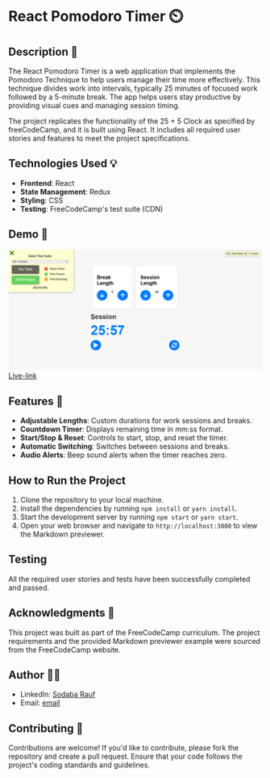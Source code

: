 # React Pomodoro Timer ⏲️

## Description 📜

The React Pomodoro Timer is a web application that implements the Pomodoro Technique to help users manage their time more effectively. This technique divides work into intervals, typically 25 minutes of focused work followed by a 5-minute break. The app helps users stay productive by providing visual cues and managing session timing.

The project replicates the functionality of the 25 + 5 Clock as specified by freeCodeCamp, and it is built using React. It includes all required user stories and features to meet the project specifications.

## Technologies Used 💡
- **Frontend**: React
- **State Management**: Redux
- **Styling**: CSS
- **Testing**: FreeCodeCamp's test suite (CDN)

## Demo 📸

![Demo](./src/assets/capture_240910_174951.png)
<br>
 [Live-link](https://25-5-clock-i0ms11bqt-sodabaraufs-projects.vercel.app/)

## Features 🎉
- **Adjustable Lengths**: Custom durations for work sessions and breaks.
- **Countdown Timer**: Displays remaining time in mm:ss format.
- **Start/Stop & Reset**: Controls to start, stop, and reset the timer.
- **Automatic Switching**: Switches between sessions and breaks.
- **Audio Alerts**: Beep sound alerts when the timer reaches zero.

## How to Run the Project
1. Clone the repository to your local machine.
2. Install the dependencies by running `npm install` or `yarn install`.
3. Start the development server by running `npm start` or `yarn start`.
4. Open your web browser and navigate to `http://localhost:3000` to view the Markdown previewer.

## Testing
All the required user stories and tests have been successfully completed and passed.

## Acknowledgments 📝
This project was built as part of the FreeCodeCamp curriculum. The project requirements and the provided Markdown previewer example were sourced from the FreeCodeCamp website.

## Author 👩‍💻
- LinkedIn: [Sodaba Rauf](https://www.linkedin.com/in/sodaba-r-5a0733255/)
- Email: [email](sodabarauf4@gmail.com)

## Contributing 🤝

Contributions are welcome! If you'd like to contribute, please fork the repository and create a pull request. Ensure that your code follows the project's coding standards and guidelines.
